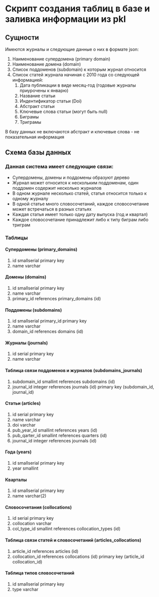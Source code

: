Скрипт создания таблиц в базе и заливка информации из pkl
=========================================================

Сущности
--------

Имеются журналы и следующие данные о них в формате json:
1. Наименование супердомена (primary domain)
2. Наименование домена (domain)
3. Список поддоменов (subdomain) к которым журнал относится
4. Список статей журнала начиная с 2010 года со следующей информацией:
   1. Дата публикации в виде месяц-год (годовые журналы приурочены к январю)
   2. Название статьи
   3. Индентификатор статьи (Doi)
   4. Абстракт статьи
   5. Ключевые слова статьи (могут быть null)
   6. Биграмы
   7. Триграмы

В базу данных не включаются абстракт и ключевые слова - не показательная информация


Схема базы данных
-----------------

### Данная система имеет следующие связи:

* Супердомены, домены и поддомены образуют дерево
* Журнал может относится к нескольким поддоменам, один поддомен содержит несколько журналов
* В одном журнале несколько статей, статья относится только к одному журналу
* В одной статье много словосочетаний, каждое словосочетание может встречаться в разных статьях
* Каждая статья имеет только одну дату выпуска (год и квартал)
* Каждое словосочетание принадлежит либо к типу биграм либо триграм

### Таблицы

#### Супердомены (primary_domains)
1. id smallserial primary key
2. name varchar

#### Домены (domains)
1. id smallserial primary key
2. name varchar
3. primary_id references primary_domains (id)

#### Поддомены (subdomains)
1. id smallserial primary_id primary key
2. name varchar
3. domain_id references domains (id)

#### Журналы (journals)
1. id serial primary key
2. name varchar

#### Таблица связи поддоменов и журналов (subdomains_journals)
1. subdomain_id smallint references subdomains (id)
2. journal_id integer references journals (id)
   primary key (subdomain_id, journal_id)

#### Статьи (articles)
1. id serial primary key
2. name varchar
3. doi varchar
4. pub_year_id smallint references years (id)
5. pub_qarter_id smallint references quarters (id)
6. journal_id integer references journals (id)

#### Года (years)
1. id smallserial primary key
2. year smallint

#### Кварталы
1. id smallserial primary key
2. name varchar(2)

#### Словосочетания (collocations)
1. id serial primary key
2. collocation varchar
3. col_type_id smallint references collocation_types (id)

#### Таблица связи статей и словосочетаний (articles_collocations)
1. article_id references articles (id)
2. collocation_id references collocations (id)
   primary key (article_id collocation_id)

#### Таблица типов словосочетаний
1. id smallserial primary key
2. type varchar
